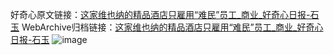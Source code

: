 好奇心原文链接：[这家维也纳的精品酒店只雇用“难民”员工_商业_好奇心日报-石玉](https://www.qdaily.com/articles/8795.html)
WebArchive归档链接：[这家维也纳的精品酒店只雇用“难民”员工_商业_好奇心日报-石玉](http://web.archive.org/web/20190623153450/https://www.qdaily.com/articles/8795.html)
![image](http://ww3.sinaimg.cn/large/007d5XDpgy1g3vdv3g9mfj30u04twb2a)